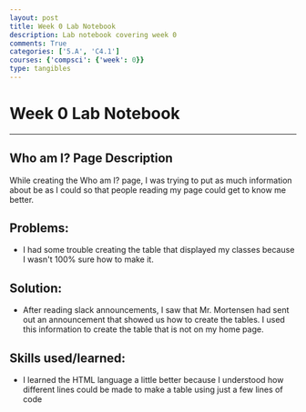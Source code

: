 ```yaml
---
layout: post
title: Week 0 Lab Notebook
description: Lab notebook covering week 0
comments: True
categories: ['5.A', 'C4.1']
courses: {'compsci': {'week': 0}}
type: tangibles
---
```


# Week 0 Lab Notebook

---

## Who am I? Page Description

While creating the Who am I? page, I was trying to put as much information about be as I could so that people reading my page could get to know me better.

## Problems:
- I had some trouble creating the table that displayed my classes because I wasn't 100% sure how to make it.

## Solution:
- After reading slack announcements, I saw that Mr. Mortensen had sent out an announcement that showed us how to create the tables. I used this information to create the table that is not on my home page.

## Skills used/learned:
- I learned the HTML language a little better because I understood how different lines could be made to make a table using just a few lines of code